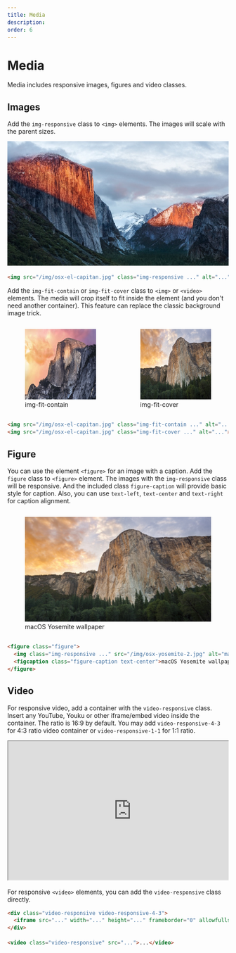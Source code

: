 ```yaml
---
title: Media
description: 
order: 6
---
```


# Media

Media includes responsive images, figures and video classes.

## Images

Add the `img-responsive` class to `<img>` elements. The images will scale with the parent sizes.

<ClientOnly>
<div class="vp-raw docs-demo columns">
  <div class="column col-12">
    <img class="img-responsive rounded" src="/img/osx-el-capitan.jpg" alt="macOS El Capitan Wallpaper">
  </div>
</div>
</ClientOnly>

```html
<img src="/img/osx-el-capitan.jpg" class="img-responsive ..." alt="...">
```

Add the `img-fit-contain` or `img-fit-cover` class to `<img>` or `<video>` elements. The media will crop itself to fit inside the element (and you don't need another container). This feature can replace the classic background image trick.

<ClientOnly>
<div class="vp-raw docs-demo columns">
  <div class="column col-6 col-xs-12">
    <figure class="figure"><img class="img-fit-contain rounded" src="/img/osx-yosemite.jpg" alt="macOS Yosemite Wallpaper" style="background: #f8f9fa; height: 10rem; width: 100%;">
      <figcaption class="figure-caption text-center">img-fit-contain</figcaption>
    </figure>
  </div>
  <div class="column col-6 col-xs-12">
    <figure class="figure"><img class="img-fit-cover rounded" src="/img/osx-yosemite-2.jpg" alt="macOS Yosemite Wallpaper" style="background: #f8f9fa; height: 10rem; width: 100%;">
      <figcaption class="figure-caption text-center">img-fit-cover</figcaption>
    </figure>
  </div>
</div>
</ClientOnly>

```html
<img src="/img/osx-el-capitan.jpg" class="img-fit-contain ..." alt="...">
<img src="/img/osx-el-capitan.jpg" class="img-fit-cover ..." alt="...">
```

## Figure

You can use the element `<figure>` for an image with a caption. Add the `figure` class to `<figure>` element. The images with the `img-responsive` class will be responsive. And the included class `figure-caption` will provide basic style for caption. Also, you can use `text-left`, `text-center` and `text-right` for caption alignment.

<ClientOnly>
<div class="vp-raw docs-demo columns">
  <div class="column col-12">
    <figure class="figure"><img class="img-responsive rounded" src="/img/osx-yosemite-2.jpg" alt="macOS Yosemite Wallpaper">
      <figcaption class="figure-caption text-center">macOS Yosemite wallpaper</figcaption>
    </figure>
  </div>
</div>
</ClientOnly>

```html
<figure class="figure">
  <img class="img-responsive ..." src="/img/osx-yosemite-2.jpg" alt="macOS Yosemite Wallpaper">
  <figcaption class="figure-caption text-center">macOS Yosemite wallpaper</figcaption>
</figure>
```

## Video

For responsive video, add a container with the `video-responsive` class. Insert any YouTube, Youku or other iframe/embed video inside the container. The ratio is 16:9 by default. You may add `video-responsive-4-3` for 4:3 ratio video container or `video-responsive-1-1` for 1:1 ratio.

<ClientOnly>
<div class="vp-raw docs-demo columns">
  <div class="column col-12">
    <div class="video-responsive">
      <iframe width="560" height="315" src="https://www.youtube.com/embed/4xDzrJKXOOY" allowfullscreen></iframe>
    </div>
  </div>
</div>
</ClientOnly>

For responsive `<video>` elements, you can add the `video-responsive` class directly.

```html
<div class="video-responsive video-responsive-4-3">
  <iframe src="..." width="..." height="..." frameborder="0" allowfullscreen></iframe>
</div>

<video class="video-responsive" src="...">...</video>
```
